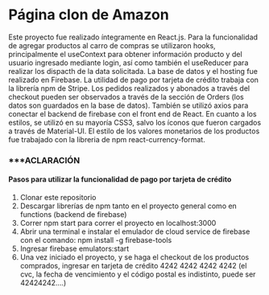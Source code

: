 # Página clon de Amazon

Este proyecto fue realizado íntegramente en React.js. Para la funcionalidad de agregar productos al carro de compras se utilizaron hooks, principalmente el useContext para obtener información producto y del usuario ingresado mediante login, así como también el useReducer para realizar los dispacth de la data solicitada.
La base de datos y el hosting fue realizado en Firebase. La utilidad de pago por tarjeta de crédito trabaja con la librería npm de Stripe. Los pedidos realizados y abonados a través del checkout pueden ser observados a través de la sección de Orders (los datos son guardados en la base de datos). También se utilizó axios para conectar el backend de firebase con el front end de React.
En cuanto a los estilos, se utilizó en su mayoría CSS3, salvo los íconos que fueron cargados a través de Material-UI. El estilo de los valores monetarios de los productos fue trabajado con la libreria de npm react-currency-format.


### ***ACLARACIÓN

#### Pasos para utilizar la funcionalidad de pago por tarjeta de crédito

1) Clonar este repositorio
2) Descargar librerías de npm tanto en el proyecto general como en functions (backend de firebase)
3) Correr npm start para correr el proyecto en localhost:3000
4) Abrir una terminal e instalar el emulador de cloud service de firebase con el comando: npm install -g firebase-tools
5) Ingresar firebase emulators:start
6) Una vez iniciado el proyecto, y se haga el checkout de los productos comprados, ingresar en tarjeta de crédito 4242 4242 4242 4242 (el cvc, la fecha de vencimiento y el código postal es indistinto, puede ser 42424242....)
